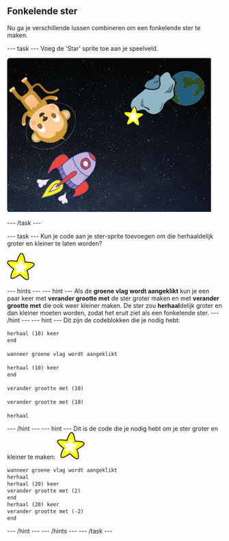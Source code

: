 ## Fonkelende ster

Nu ga je verschillende lussen combineren om een fonkelende ster te maken.

--- task --- Voeg de 'Star' sprite toe aan je speelveld.

![Adding a star sprite](images/space-star-sprite.png)

--- /task ---

--- task --- Kun je code aan je ster-sprite toevoegen om die herhaaldelijk groter en kleiner te laten worden?

![Testing a shining star](images/sprite-star.png)

--- hints ---
 --- hint --- Als de **groene vlag wordt aangeklikt** kun je een paar keer met **verander grootte met** de ster groter maken en met **verander grootte met** die ook weer kleiner maken. De ster zou **herhaal**delijk groter en dan kleiner moeten worden, zodat het eruit ziet als een fonkelende ster.
--- /hint ---
 --- hint --- Dit zijn de codeblokken die je nodig hebt:

```blocks3
herhaal (10) keer
end

wanneer groene vlag wordt aangeklikt

herhaal (10) keer
end

verander grootte met (10)

verander grootte met (10)

herhaal
```

--- /hint --- --- hint --- Dit is de code die je nodig hebt om je ster groter en kleiner te maken: ![Ster-sprite](images/sprite-star.png)

```blocks3
wanneer groene vlag wordt aangeklikt
herhaal 
herhaal (20) keer 
verander grootte met (2)
end
herhaal (20) keer 
verander grootte met (-2)
end

```

--- /hint --- --- /hints --- --- /task ---